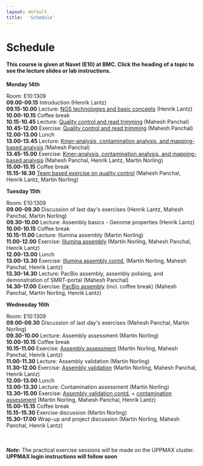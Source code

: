 ```yaml
---
layout: default
title:  'Schedule'
---
```


# Schedule

#### This course is given at Navet (E10) at BMC. Click the heading of a topic to see the lecture slides or lab instructions.

**Monday 14th** 

Room: E10:1309  
**09.00-09.15** Introduction (Henrik Lantz)  
**09.15-10.00** Lecture: [NGS technologies and basic concepts](files/Sequence_technologies_2016.ppt) (Henrik Lantz)  
**10.00-10.15** Coffee break  
**10.15-10.45** Lecture: [Quality control and read trimming](files/Sequence_Quality_Assessment.pdf) (Mahesh Panchal)  
**10.45-12.00** Exercise: [Quality control and read trimming](exercises/quality_control) (Mahesh Panchal)  
**12.00-13.00** Lunch  
**13.00-13.45** Lecture: [Kmer-analysis, contamination analysis, and mapping-based analysis](files/KmerAnalysisContaminationMapping.pdf) (Mahesh Panchal)  
**13.45-15.00** Exercise: [Kmer-analysis, contamination analysis, and mapping-based analysis](exercises/kmer_analysis) (Mahesh Panchal, Henrik Lantz, Martin Norling)  
**15.00-15.15** Coffee break  
**15.15-16.30** [Team based exercise on quality control](exercises/team_based_quality_control) (Mahesh Panchal, Henrik Lantz, Martin Norling)  

**Tuesday 15th** 

Room: E10:1309  
**09.00-09.30** Discussion of last day's exercises (Henrik Lantz, Mahesh Panchal, Martin Norling)  
**09.30-10.00** Lecture: Assembly basics - Genome properties (Henrik Lantz)  
**10.00-10.15** Coffee break  
**10.15-11.00** Lecture: Illumina assembly (Martin Norling)  
**11.00-12.00** Exercise: [Illumina assembly](exercises/illumina_assembly) (Martin Norling, Mahesh Panchal, Henrik Lantz)  
**12.00-13.00** Lunch  
**13.00-13.30** Exercise: [Illumina assembly contd.](exercises/illumina_assembly) (Martin Norling, Mahesh Panchal, Henrik Lantz)  
**13.30-14.30** Lecture: PacBio assembly, assembly polising, and demonstration of SMRT-portal (Mahesh Panchal)  
**14.30-17.00** Exercise: [PacBio assembly](exercises/pacbio_assembly) (incl. coffee break) (Mahesh Panchal, Martin Norling, Henrik Lantz)  

**Wednesday 16th**

Room: E10:1309  
**09.00-09.30** Discussion of last day's exercises (Mahesh Panchal, Martin Norling)  
**09.30-10.00** Lecture: Assembly assessment (Martin Norling)  
**10.00-10.15** Coffee break  
**10.15-11.00** Exercise: [Assembly assessment](exercises/assembly_assessment) (Martin Norling, Mahesh Panchal, Henrik Lantz)  
**11.00-11.30** Lecture: Assembly validation (Martin Norling)  
**11.30-12.00** Exercise: [Assembly validation](exercises/assembly_validation) (Martin Norling, Mahesh Panchal, Henrik Lantz)  
**12.00-13.00** Lunch  
**13.00-13.30** Lecture: Contamination assessment (Martin Norling)  
**13.30-15.00** Exercise: [Assembly validation contd.](exercises/assembly_validation) + [contamination assessment](exercises/contamination_assessment) (Martin Norling, Mahesh Panchal, Henrik Lantz)  
**15.00-15.15** Coffee break  
**15.15-15.30** Exercise discussion (Martin Norling)  
**15.30-17.00** Wrap-up and project discussion (Martin Norling, Mahesh Panchal, Henrik Lantz)  
<br/>
<br/>

***Note:***
The practical exercise sessions will be made on the UPPMAX cluster. **UPPMAX login instructions will follow soon**
